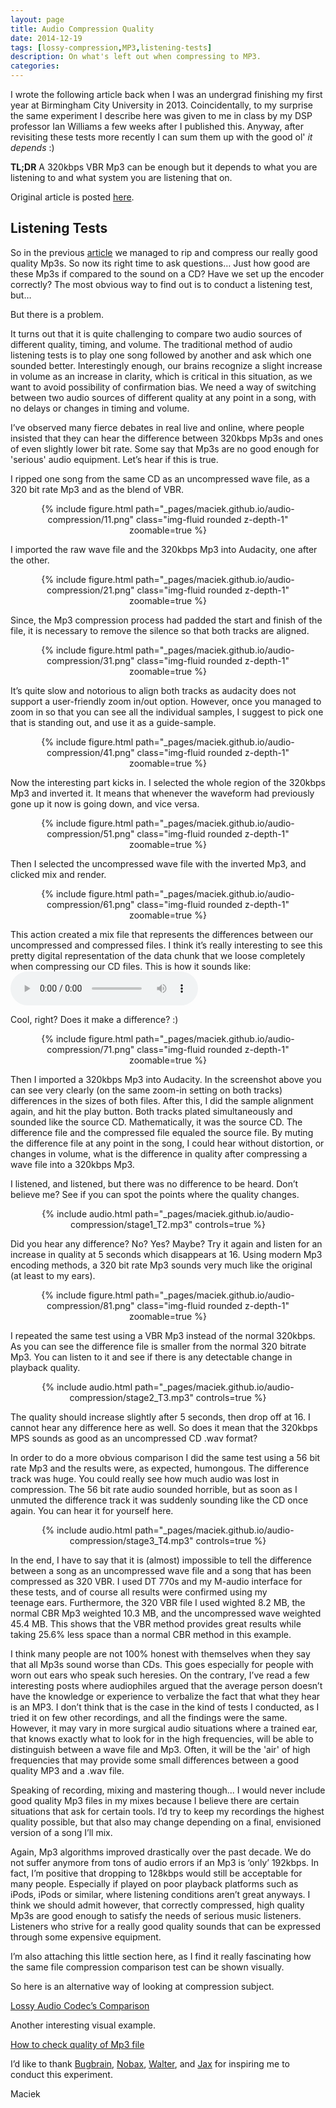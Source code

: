 ```yaml
---
layout: page
title: Audio Compression Quality
date: 2014-12-19
tags: [lossy-compression,MP3,listening-tests]
description: On what's left out when compressing to MP3.
categories: 
---
```



I wrote the following article back when I was an undergrad finishing my first year at Birmingham City University in 2013. Coincidentally, to my surprise the same experiment I describe here was given to me in class by my DSP professor Ian Williams a few weeks after I published this. Anyway, after revisiting these tests more recently I can sum them up with the good ol' <em>it depends</em> :)

**TL;DR** A 320kbps VBR Mp3 can be enough but it depends to what you are listening to and what system you are listening that on.

Original article is posted [here](https://maciekonsound.wordpress.com/2014/12/19/listening-tests/).

<h2>Listening Tests</h2>
<p style="text-align:left;" align="CENTER">So in the previous <a title="Article on CD Ripping" href="https://maciek-tomczak.github.io/maciek.github.io/Audio-Ripping-and-Compression" target="_blank">article</a> we managed to rip and compress our really good quality Mp3s. So now its right time to ask questions… Just how good are these Mp3s if compared to the sound on a CD? Have we set up the encoder correctly? The most obvious way to find out is to conduct a listening test, but…</p>
But there is a problem.

It turns out that it is quite challenging to compare two audio sources of different quality, timing, and volume. The traditional method of audio listening tests is to play one song followed by another and ask which one sounded better. Interestingly enough, our brains recognize a slight increase in volume as an increase in clarity, which is critical in this situation, as we want to avoid possibility of confirmation bias. We need a way of switching between two audio sources of different quality at any point in a song, with no delays or changes in timing and volume.

I’ve observed many fierce debates in real live and online, where people insisted that they can hear the difference between 320kbps Mp3s and ones of even slightly lower bit rate. Some say that Mp3s are no good enough for 'serious' audio equipment. Let’s hear if this is true.

I ripped one song from the same CD as an uncompressed wave file, as a 320 bit rate Mp3 and as the blend of VBR.

<center>
<figure>
<div class="row mt-3">
    <div class="col-sm mt-3 mt-md-0">
        {% include figure.html path="_pages/maciek.github.io/audio-compression/11.png" class="img-fluid rounded z-depth-1" zoomable=true %}
    </div>
</div>
</figure>
</center>

I imported the raw wave file and the 320kbps Mp3 into Audacity, one after the other.

<center>
<figure>
<div class="row mt-3">
    <div class="col-sm mt-3 mt-md-0">
        {% include figure.html path="_pages/maciek.github.io/audio-compression/21.png" class="img-fluid rounded z-depth-1" zoomable=true %}
    </div>
</div>
</figure>
</center>

Since, the Mp3 compression process had padded the start and finish of the file, it is necessary to remove the silence so that both tracks are aligned.

<center>
<figure>
<div class="row mt-3">
    <div class="col-sm mt-3 mt-md-0">
        {% include figure.html path="_pages/maciek.github.io/audio-compression/31.png" class="img-fluid rounded z-depth-1" zoomable=true %}
    </div>
</div>
</figure>
</center>

It’s quite slow and notorious to align both tracks as audacity does not support a user-friendly zoom in/out option. However, once you managed to zoom in so that you can see all the individual samples, I suggest to pick one that is standing out, and use it as a guide-sample.

<center>
<figure>
<div class="row mt-3">
    <div class="col-sm mt-3 mt-md-0">
        {% include figure.html path="_pages/maciek.github.io/audio-compression/41.png" class="img-fluid rounded z-depth-1" zoomable=true %}
    </div>
</div>
</figure>
</center>

Now the interesting part kicks in. I selected the whole region of the 320kbps Mp3 and inverted it. It means that whenever the waveform had previously gone up it now is going down, and vice versa.

<center>
<figure>
<div class="row mt-3">
    <div class="col-sm mt-3 mt-md-0">
        {% include figure.html path="_pages/maciek.github.io/audio-compression/51.png" class="img-fluid rounded z-depth-1" zoomable=true %}
    </div>
</div>
</figure>
</center>

Then I selected the uncompressed wave file with the inverted Mp3, and clicked mix and render.

<center>
<figure>
<div class="row mt-3">
    <div class="col-sm mt-3 mt-md-0">
        {% include figure.html path="_pages/maciek.github.io/audio-compression/61.png" class="img-fluid rounded z-depth-1" zoomable=true %}
    </div>
</div>
</figure>
</center>

This action created a mix file that represents the differences between our uncompressed and compressed files. I think it’s really interesting to see this pretty digital representation of the data chunk that we loose completely when compressing our CD files. This is how it sounds like: <audio controls src="./stage1_T1.wav"></audio>

Cool, right? Does it make a difference? :)

<center>
<figure>
<div class="row mt-3">
    <div class="col-sm mt-3 mt-md-0">
        {% include figure.html path="_pages/maciek.github.io/audio-compression/71.png" class="img-fluid rounded z-depth-1" zoomable=true %}
    </div>
</div>
</figure>
</center>

Then I imported a 320kbps Mp3 into Audacity. In the screenshot above you can see very clearly (on the same zoom-in setting on both tracks) differences in the sizes of both files. After this, I did the sample alignment again, and hit the play button. Both tracks plated simultaneously and sounded like the source CD. Mathematically, it was the source CD. The difference file and the compressed file equaled the source file. By muting the difference file at any point in the song, I could hear without distortion, or changes in volume, what is the difference in quality after compressing a wave file into a 320kbps Mp3.

I listened, and listened, but there was no difference to be heard. Don’t believe me? See if you can spot the points where the quality changes.

<center>
<figure>
		{% include audio.html path="_pages/maciek.github.io/audio-compression/stage1_T2.mp3" controls=true %}
</figure>
</center>

Did you hear any difference? No? Yes? Maybe? Try it again and listen for an increase in quality at 5 seconds which disappears at 16. Using modern Mp3 encoding methods, a 320 bit rate Mp3 sounds very much like the original (at least to my ears).

<center>
<figure>
<div class="row mt-3">
    <div class="col-sm mt-3 mt-md-0">
        {% include figure.html path="_pages/maciek.github.io/audio-compression/81.png" class="img-fluid rounded z-depth-1" zoomable=true %}
    </div>
</div>
</figure>
</center>

I repeated the same test using a VBR Mp3 instead of the normal 320kbps. As you can see the difference file is smaller from the normal 320 bitrate Mp3. You can listen to it and see if there is any detectable change in playback quality.

<center>
<figure>
		{% include audio.html path="_pages/maciek.github.io/audio-compression/stage2_T3.mp3" controls=true %}
</figure>
</center>

The quality should increase slightly after 5 seconds, then drop off at 16. I cannot hear any difference here as well. So does it mean that the 320kbps MPS sounds as good as an uncompressed CD .wav format?

In order to do a more obvious comparison I did the same test using a 56 bit rate Mp3 and the results were, as expected, humongous. The difference track was huge. You could really see how much audio was lost in compression. The 56 bit rate audio sounded horrible, but as soon as I unmuted the difference track it was suddenly sounding like the CD once again. You can hear it for yourself here.

<center>
<figure>
		{% include audio.html path="_pages/maciek.github.io/audio-compression/stage3_T4.mp3" controls=true %}
</figure>
</center>

In the end, I have to say that it is (almost) impossible to tell the difference between a song as an uncompressed wave file and a song that has been compressed as 320 VBR. I used DT 770s and my M-audio interface for these tests, and of course all results were confirmed using my teenage ears. Furthermore, the 320 VBR file I used wighted 8.2 MB, the normal CBR Mp3 weighted 10.3 MB, and the uncompressed wave weighted 45.4 MB. This shows that the VBR method provides great results while taking 25.6% less space than a normal CBR method in this example.

I think many people are not 100% honest with themselves when they say that all Mp3s sound worse than CDs. This goes especially for people with worn out ears who speak such heresies. On the contrary, I’ve read a few interesting posts where audiophiles argued that the average person doesn’t have the knowledge or experience to verbalize the fact that what they hear is an MP3. I don’t think that is the case in the kind of tests I conducted, as I tried it on few other recordings, and all the findings were the same. However, it may vary in more surgical audio situations where a trained ear, that knows exactly what to look for in the high frequencies, will be able to distinguish between a wave file and Mp3. Often, it will be the 'air' of high frequencies that may provide some small differences between a good quality MP3 and a .wav file.

Speaking of recording, mixing and mastering though... I would never include good quality Mp3 files in my mixes because I believe there are certain situations that ask for certain tools. I’d try to keep my recordings the highest quality possible, but that also may change depending on a final, envisioned version of a song I’ll mix.

Again, Mp3 algorithms improved drastically over the past decade. We do not suffer anymore from tons of audio errors if an Mp3 is ‘only’ 192kbps. In fact, I’m positive that dropping to 128kbps would still be acceptable for many people. Especially if played on poor playback platforms such as iPods, iPods or similar, where listening conditions aren’t great anyways. I think we should admit however, that correctly compressed, high quality Mp3s are good enough to satisfy the needs of serious music listeners. Listeners who strive for a really good quality sounds that can be expressed through some expensive equipment.

I’m also attaching this little section here, as I find it really fascinating how the same file compression comparison test can be shown visually.

So here is an alternative way of looking at compression subject.

<a title="Lossy Audio Codec's Comparison" href="http://www.head-fi.org/t/225356/lossy-audio-codecs-comparison-huge-amount-of-pics-itunes-update-on-p-7" target="_blank">Lossy Audio Codec’s Comparison</a>

Another interesting visual example.

<a title="How to check quality of Mp3 file" href="http://www.walterdevos.be/how-to-check-quality-of-mp3-file" target="_blank">How to check quality of Mp3 file</a>

I’d like to thank <a id="yui-gen18" title="Bugbrain's post on Recordingreview.com" href="http://forum.recordingreview.com/f8/endless-mp3-vs-wav-debate-randomized-blind-listening-test-40661/" target="_blank" rel="nofollow">Bugbrain</a>, <a title="Forum profile" href="http://www.head-fi.org/u/49722/sir-nobax" target="_blank">Nobax</a>, <a title="Walter's blog" href="http://blog.walterdevos.be/" target="_blank">Walter</a>, and <a title="Jax's website" href="http://www.jax184.com/" target="_blank">Jax</a> for inspiring me to conduct this experiment.

Maciek
